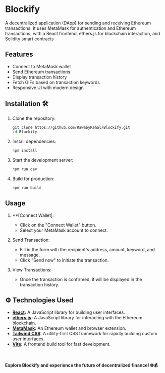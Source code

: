 ﻿# Blockify
 
A decentralized application (DApp) for sending and receiving Ethereum transactions. It uses MetaMask for authentication and Ethereum transactions, with a React frontend, ethers.js for blockchain interaction, and Solidity smart contracts


## Features
- Connect to MetaMask wallet
- Send Ethereum transactions
- Display transaction history
- Fetch GIFs based on transaction keywords
- Responsive UI with modern design

## Installation 🛠️
1. Clone the repository:
   
   ```bash
   git clone https://github.com/RawabyRahal/Blockify.git
   cd Blockify
3. Install dependencies:
   
   ```bash
   npm install

5. Start the development server:
   
   ```bash
   npm run dev
   
7. Build for production:
   
   ```bash
   npm run build

## Usage
1. **[Connect Wallet]:
   - Click on the "Connect Wallet" button.
   - Select your MetaMask account to connect.

2. Send Transaction:
   - Fill in the form with the recipient's address, amount, keyword, and message.
   - Click "Send now" to initiate the transaction.

3. View Transactions:
   - Once the transaction is confirmed, it will be displayed in the transaction history.


## ⚙️ Technologies Used

- **[React](https://reactjs.org/):** A JavaScript library for building user interfaces.
- **[ethers.js](https://docs.ethers.io/v5/):** A JavaScript library for interacting with the Ethereum blockchain.
- **[MetaMask](https://metamask.io/):** An Ethereum wallet and browser extension.
- **[Tailwind CSS](https://tailwindcss.com/):** A utility-first CSS framework for rapidly building custom user interfaces.
- **[Vite](https://vitejs.dev/):** A frontend build tool for fast development.
<br>

#### Explore Blockify and experience the future of decentralized finance! 🌐💰
